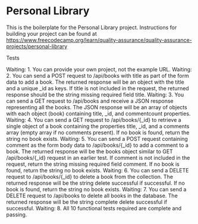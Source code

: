 # Personal Library

This is the boilerplate for the Personal Library project. Instructions for building your project can be found at https://www.freecodecamp.org/learn/quality-assurance/quality-assurance-projects/personal-library

Tests

Waiting: 1. You can provide your own project, not the example URL.
Waiting: 2. You can send a POST request to /api/books with title as part of the form data to add a book. The returned response will be an object with the title and a unique _id as keys. If title is not included in the request, the returned response should be the string missing required field title.
Waiting: 3. You can send a GET request to /api/books and receive a JSON response representing all the books. The JSON response will be an array of objects with each object (book) containing title, _id, and commentcount properties.
Waiting: 4. You can send a GET request to /api/books/{_id} to retrieve a single object of a book containing the properties title, _id, and a comments array (empty array if no comments present). If no book is found, return the string no book exists.
Waiting: 5. You can send a POST request containing comment as the form body data to /api/books/{_id} to add a comment to a book. The returned response will be the books object similar to GET /api/books/{_id} request in an earlier test. If comment is not included in the request, return the string missing required field comment. If no book is found, return the string no book exists.
Waiting: 6. You can send a DELETE request to /api/books/{_id} to delete a book from the collection. The returned response will be the string delete successful if successful. If no book is found, return the string no book exists.
Waiting: 7. You can send a DELETE request to /api/books to delete all books in the database. The returned response will be the string complete delete successful if successful.
Waiting: 8. All 10 functional tests required are complete and passing.
